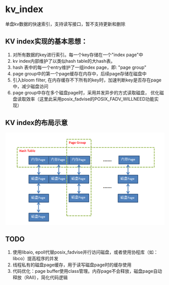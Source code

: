 # kv_index
单盘kv数据的快速索引，支持读写接口，暂不支持更新和删除

## KV index实现的基本思想：

1. 对所有数据的key进行索引。每一个key存储在一个"index page"中
2. kv index内部维护了以类似hash table的大hash表。
3. hash 表中的每一个entry维护了一组index page，即: "page group"
4. page group中的第一个page缓存在内存中，后续page存储在磁盘中
5. 引入bloom filter, 在内存缓存不下所有的key时，加速判断key是否存在page中，减少磁盘访问
6. page group中存在多个磁盘page时，采用并发异步的方式读取磁盘，
   优化磁盘读取效率（这里此采用posix_fadvise的POSIX_FADV_WILLNEED功能实现）

## KV index的布局示意

![KV INDEX](https://github.com/lxyhcx/kv_index/raw/master/img/kv_index.PNG)

## TODO
1. 使用libaio, epoll代替posix_fadvise并行访问磁盘，或者使用协程库（如：libco）提高程序的并发
2. 线程私有的磁盘page缓存，用于读写磁盘page时的缓存使用
3. 代码优化：page buffer使用class管理。内存page不会释放，磁盘page自动释放（RAII），简化代码逻辑
